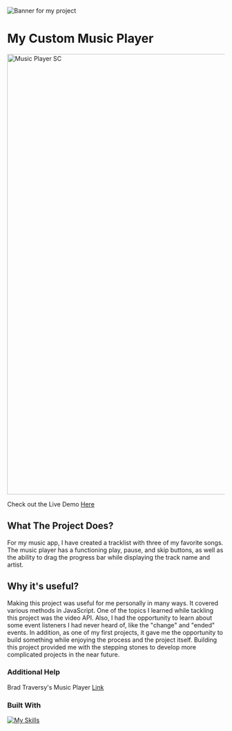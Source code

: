 ![Banner for my project](https://github.com/Nelso22/TechTicket-Hub/assets/32570301/f4da8243-472a-4f20-b90d-fc08d8b524a2)
# My Custom Music Player


<img width="1020" alt="Music Player SC" src="https://github.com/Nelso22/TechTicket-Hub/assets/32570301/813857f5-2853-44b5-a337-8715665e0204">

 Check out the Live Demo [Here](https://music2myears.netlify.app/) 

 ## What The Project Does?

For my music app, I have created a tracklist with three of my favorite songs. The music player has a functioning play, pause, and skip buttons, as well as the ability to drag
the progress bar while displaying the track name and artist.

         
 ## Why it's useful?

Making this project was useful for me personally in many ways. It covered various methods in JavaScript. One of the topics I learned while tackling this project was the 
video API. Also, I had the opportunity to learn about some event listeners I had never heard of, like the "change" and "ended" events. In addition, as one of my first projects, 
it gave me the opportunity to build something while enjoying the process and the project itself. Building this project provided me with the stepping stones to develop more complicated 
projects in the near future.

  ### Additional Help

  Brad Traversy's Music Player [Link](https://www.youtube.com/watch?v=QTHRWGn_sJw)

  ### Built With

  
[![My Skills](https://skillicons.dev/icons?i=js,html,css)](https://skillicons.dev) 
